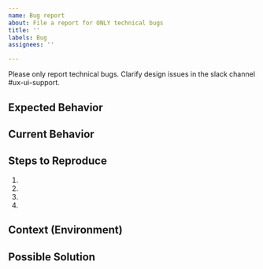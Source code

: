 ```yaml
---
name: Bug report
about: File a report for ONLY technical bugs
title: ''
labels: Bug
assignees: ''

---
```


Please only report technical bugs. Clarify design issues in the slack channel #ux-ui-support.

<!--- Provide a general summary of the issue in the Title above -->

## Expected Behavior
<!--- Tell us what should happen -->

## Current Behavior
<!--- Tell us what happens instead of the expected behavior -->

## Steps to Reproduce
<!--- Provide a link to a live example like our Storybook or a code sandbox -->
<!--- Add an unambiguous set of steps to reproduce this bug. Include code to reproduce, if relevant -->
1.
2.
3.
4.

## Context (Environment)
<!--- How has this issue affected you? What are you trying to accomplish? -->
<!--- What is the environment the bug occures? (OS, version of the component, browser, etc.) -->

## Possible Solution
<!--- Not obligatory, but suggest a fix/reason for the bug -->
